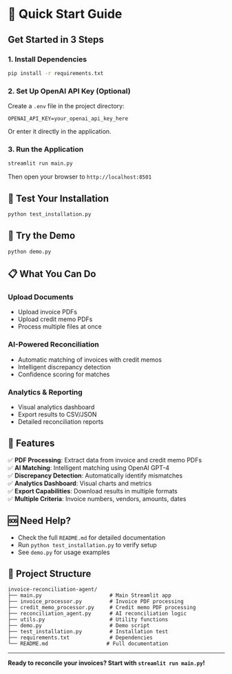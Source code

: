 # 🚀 Quick Start Guide

## Get Started in 3 Steps

### 1. Install Dependencies
```bash
pip install -r requirements.txt
```

### 2. Set Up OpenAI API Key (Optional)
Create a `.env` file in the project directory:
```
OPENAI_API_KEY=your_openai_api_key_here
```

Or enter it directly in the application.

### 3. Run the Application
```bash
streamlit run main.py
```

Then open your browser to `http://localhost:8501`

## 🧪 Test Your Installation
```bash
python test_installation.py
```

## 🎯 Try the Demo
```bash
python demo.py
```

## 📋 What You Can Do

### Upload Documents
- Upload invoice PDFs
- Upload credit memo PDFs
- Process multiple files at once

### AI-Powered Reconciliation
- Automatic matching of invoices with credit memos
- Intelligent discrepancy detection
- Confidence scoring for matches

### Analytics & Reporting
- Visual analytics dashboard
- Export results to CSV/JSON
- Detailed reconciliation reports

## 🔧 Features

✅ **PDF Processing**: Extract data from invoice and credit memo PDFs  
✅ **AI Matching**: Intelligent matching using OpenAI GPT-4  
✅ **Discrepancy Detection**: Automatically identify mismatches  
✅ **Analytics Dashboard**: Visual charts and metrics  
✅ **Export Capabilities**: Download results in multiple formats  
✅ **Multiple Criteria**: Invoice numbers, vendors, amounts, dates  

## 🆘 Need Help?

- Check the full `README.md` for detailed documentation
- Run `python test_installation.py` to verify setup
- See `demo.py` for usage examples

## 📁 Project Structure

```
invoice-reconciliation-agent/
├── main.py                      # Main Streamlit app
├── invoice_processor.py         # Invoice PDF processing
├── credit_memo_processor.py     # Credit memo PDF processing
├── reconciliation_agent.py      # AI reconciliation logic
├── utils.py                     # Utility functions
├── demo.py                      # Demo script
├── test_installation.py         # Installation test
├── requirements.txt             # Dependencies
└── README.md                   # Full documentation
```

---

**Ready to reconcile your invoices? Start with `streamlit run main.py`!** 